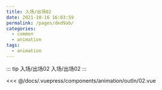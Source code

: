 ```yaml
---
title: 入场/出场02
date: 2021-10-16 16:03:59
permalink: /pages/ded9ab/
categories:
  - common
  - animation
tags:
  - animation
---
```


::: tip 入场/出场02
入场/出场02
:::

<InitDemoBlock>
  <div>
    <animation-outIn-02/>
  </div>
</InitDemoBlock>

<<< @/docs/.vuepress/components/animation/outIn/02.vue
